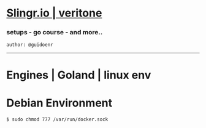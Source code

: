 # <ins>Slingr.io | veritone</ins>
### setups - go course - and more..
`author: @guidoenr`

---

# Engines | Goland | linux env 

# Debian Environment
```bash
$ sudo chmod 777 /var/run/docker.sock

```
